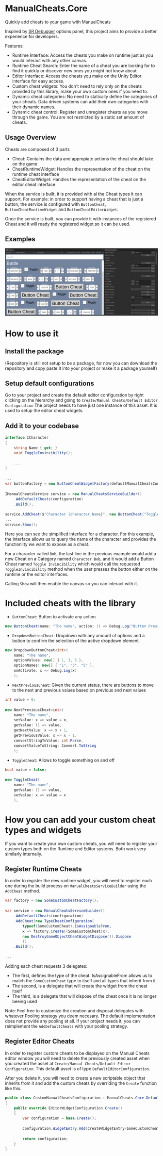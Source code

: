 # ManualCheats.Core

Quickly add cheats to your game with ManualCheats

Inspired by [SR Debugger](https://www.stompyrobot.uk/tools/srdebugger/) options panel, this project aims to provide a better experience for developers.

Features:
- Runtime Interface: Access the cheats you make on runtime just as you would interact with any other canvas.
- Runtime Cheat Search: Enter the name of a cheat you are looking for to find it quickly or discover new ones you might not know about.
- Editor Interface: Access the cheats you make on the Unity Editor interface for easy access.
- Custom cheat widgets: You don't need to rely only on the cheats provided by this library, make your own custom ones if you need to.
- Dynamic cheat categories: No need to statically define the categories of your cheats. Data driven systems can add their own categories with their dynamic names.
- Dynamic cheat control: Register and unregister cheats as you move through the game. You are not restricted by a static set amount of cheats.

## Usage Overview

Cheats are composed of 3 parts

- Cheat: Contains the data and appropiate actions the cheat should take on the game
- CheatRuntimeWidget: Handles the representation of the cheat on the runtime cheat interface
- CheatEditorWidget: Handles the representation of the cheat on the editor cheat interface

When the service is built, it is provided with al the Cheat types it can support. For example: in order to support having a cheat that is just a button, the service
is configured with `ButtonCheat`, `ButtonCheatRuntimeWidget` and `ButtonCheatEditorWidget`.

Once the service is built, you can provide it with instances of the registered Cheat and it will ready the registered widget so it can be used.

## Examples

![Image of how the cheat panel looks](Images/Example1.png?raw=true)

# How to use it

## Install the package

(Repository is still not setup to be a package, for now you can download the repository and copy paste it into your project or make it a package yourself)

## Setup default configurations

Go to your project and create the default editor configuration by right clicking on the hierarchy and going to `Create/Manual Cheats/Default Editor Configuration`
The project needs to have just one instance of this asset. It is used to setup the editor cheat widgets.

## Add it to your codebase

```c#
interface ICharacter
{
    string Name { get; }
    void ToggleInvincibility();

    ...
}

...
var buttonFactory = new ButtonCheatWidgetFactory(defaultManualCheatsConfiguration.buttonCheatWidget);

IManualCheatsService service = new ManualCheatsServiceBuilder()
    .AddDefaultCheats(configuration)
    .Build();

service.AddCheat($"Character {character.Name}", new ButtonCheat("Toggle Invincibility", character.ToggleInvincibility));
...
service.Show();
```

Here you can see the simplified interface for a character. For this example, the interface allows us to query the name of the character and provides the functionlity we want to expose as a cheat.

For a character called `Bob`, the last line in the previous example would add a new Cheat on a Category named `Character Bob`, and it would add a Button Cheat named `Toggle Invincibility` which would call the requested `ToggleInvincibility` method when the user presses the button either on the runtime or the editor interfaces.

Calling `Show` will then enable the canvas so you can interact with it.

# Included cheats with the library

- `ButtonCheat`: Button to activate any action
```c#
new ButtonCheat(name: "The name", action: () => Debug.Log("Button Pressed"))
```

- `DropdownButtonCheat`: Dropdown with any amount of options and a button to confirm the selection of the active dropdown element
```c#
new DropdownButtonCheat<int>(
    name: "The name", 
    optionValues: new[] { 1, 3, 5 }, 
    optionNames: new[] { "1", "3", "5" }, 
    onActivate: x => Debug.Log(x)
    );
```

- `NextPreviousCheat`: Given the current status, there are buttons to move to the next and previous values based on previous and next values 
```c#
int value = 0;

new NextPreviousCheat<int>(
    name: "The name",
    setValue: x => value = x,
    getValue: () => value,
    getNextValue: x => x + 1,
    getPreviousValue: x => x - 1,
    convertStringToValue: int.Parse,
    convertValueToString: Convert.ToString
    );
```

- `ToggleCheat`: Allows to toggle something on and off
```c#
bool value = false;

new ToggleCheat(
    name: "The name",
    getValue: () => value,
    setValue: x => value = x
    );
```


# How you can add your custom cheat types and widgets

If you want to create your own custom cheats, you will need to register your custom types both on the Runtime and Editor systems. Both work very similarly internally.

## Register Runtime Cheats

In order to register the new runtime widget, you will need to register each one during the build process on `ManualCheatsServiceBuilder` using the `AddCheat` method.

```c#
var factory = new SomeCustomCheatFactory();

var service = new ManualCheatsServiceBuilder()
    .AddDefaultCheats(configuration)
    .AddCheat(new TypeCheatConfiguration(
        typeof(SomeCustomCheat).IsAssignableFrom,
        x => factory.Create((SomeCustomCheat)x),
        new DestroyGameObjectCheatWidgetDisposer().Dispose
        ))
    .Build();

...
```

Adding each cheat requests 3 delegates:
- The first, defines the type of the cheat. IsAssignableFrom allows us to match the `SomeCustomCheat` type to itself and all types that inherit from it
- The second, is a delegate that will create the widget from the cheat itself
- The third, is a delegate that will dispose of the cheat once it is no longer beeing used

Note: Feel free to customize the creation and disposal delegates with whatever Pooling strategy you deem necesary. The default implementation does not provide any pooling at all. If your project needs it, you can reimplement the `AddDefaultCheats` with your pooling strategy.

## Register Editor Cheats

In order to register custom cheats to be displayed on the Manual Cheats editor window you will need to delete the previously created asset when you created the asset at `Create/Manual Cheats/Default Editor Configuration`. This default asset is of type `DefaultEditorConfiguration`.

After you delete it, you will need to create a new scriptable object that inherits from it and add the custom cheats by overriding the `Create` function like this.


```c#
public class CustomManualCheatsConfiguration : ManualCheats.Core.DefaultEditorConfiguration
{
    public override EditorWidgetConfiguration Create()
    {
        var configuration = base.Create();

        configuration.WidgetEntry.Add(CreateWidgetEntry<SomeCustomCheat>(x => new SomeCustomCheatEditorWidget(x)));

        return configuration;
    }
}
```
